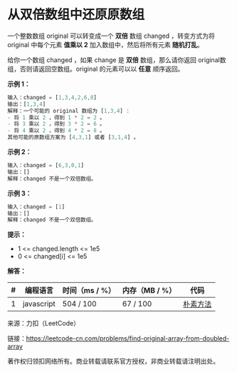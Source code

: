 # 从双倍数组中还原原数组

一个整数数组 original 可以转变成一个 **双倍** 数组 changed ，转变方式为将 original 中每个元素 **值乘以 2** 加入数组中，然后将所有元素 **随机打乱**。

给你一个数组 changed ，如果 change 是 **双倍** 数组，那么请你返回 original数组，否则请返回空数组。original 的元素可以以 **任意** 顺序返回。

**示例 1：**

``` javascript
输入：changed = [1,3,4,2,6,8]
输出：[1,3,4]
解释：一个可能的 original 数组为 [1,3,4] :
- 将 1 乘以 2 ，得到 1 * 2 = 2 。
- 将 3 乘以 2 ，得到 3 * 2 = 6 。
- 将 4 乘以 2 ，得到 4 * 2 = 8 。
其他可能的原数组方案为 [4,3,1] 或者 [3,1,4] 。
```

**示例 2：**

``` javascript
输入：changed = [6,3,0,1]
输出：[]
解释：changed 不是一个双倍数组。
```

**示例 3：**

``` javascript
输入：changed = [1]
输出：[]
解释：changed 不是一个双倍数组。
```

**提示：**

- 1 <= changed.length <= 1e5
- 0 <= changed[i] <= 1e5

**解答：**

**#**|**编程语言**|**时间（ms / %）**|**内存（MB / %）**|**代码**
--|--|--|--|--
1|javascript|504 / 100|67 / 100|[朴素方法](./javascript/ac_v1.js)

来源：力扣（LeetCode）

链接：https://leetcode-cn.com/problems/find-original-array-from-doubled-array

著作权归领扣网络所有。商业转载请联系官方授权，非商业转载请注明出处。
